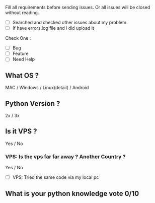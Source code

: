 Fill all requirements before sending issues. Or all issues will be closed without reading. 

- [ ] Searched and checked other issues about my problem
- [ ] If have errors.log file and i did upload it

Check One :
- [ ] Bug
- [ ] Feature
- [ ] Need Help

## What OS ?
MAC / Windows / Linux(detail) / Android
## Python Version ?
2x / 3x
## Is it VPS ?
Yes / No
### VPS: Is the vps far far away ? Another Country ?
Yes / No
- [ ] VPS: Tried the same code via my local pc

## What is your python knowledge vote 0/10
